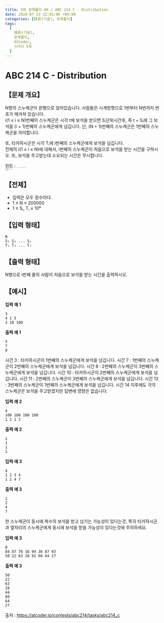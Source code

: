 ```yaml
---
title: 5회 문제풀이 06 / ABC 214 C - Distribution
date: 2024-07-23 12:01:06 +09:00
categories: [技術(기술), 문제풀이]
tags:
  [
    技術(기술),
    문제풀이,
    AtCoder,
    스터디 5회
  ]
---
```

<!-- ko -->
# ABC 214 C - Distribution
## 【문제 개요】
N명의 스누케군이 원형으로 앉아있습니다. 사람들은 시계방향으로 1번부터 N번까지 번호가 매겨져 있습니다.<br>
i(1 ≤ i ≤ N)번째의 스누케군은 시각 t에 보석을 받으면 Sᵢ단위시간후, 즉 t + Sᵢ에 그 보석을 (i + 1)번째의 스누케군에게 넘깁니다. 단, (N + 1)번째의 스누케군은 1번째의 스누케군을 의미합니다.<br>

또, 타카하시군은 시각 Tᵢ에 i번째의 스누케군에게 보석을 넘깁니다.<br>
전체의 i(1 ≤ i ≤ N)에 대해서, i번째의 스누케군이 처음으로 보석을 받는 시간을 구하시오. 또, 보석을 주고받는데 소요되는 시간은 무시합니다.


힌트 : <span style="font-size:0.1rem">
동적 프로그래밍 (Dynamic Programming)<br>
그리디 알고리즘 (Greedy Algorithm)<br>
큐 (Queue)<br>
순환 구조 처리<br>
</span>

## 【전제】
- 입력은 모두 정수이다.
- 1 ≤ N ≤ 200000
- 1 ≤ Sᵢ, Tᵢ ≤ 10⁹

## 【입력 형태】
```
N
S₁ S₂ ... Sₙ
T₁ T₂ ... Tₙ
```

## 【출력 형태】
N행으로 i번째 줄의 사람이 처음으로 보석을 받는 시간을 출력하시오.

## 【예시】

**입력 예 1**

```
3
4 1 5
3 10 100
```

**출력 예 1**

```
3
7
8
```
시간 3 : 타카하시군이 1번째의 스누케군에게 보석을 넘깁니다.
시간 7 : 1번째의 스누케군이 2번째의 스누케군에게 보석을 넘깁니다.
시간 8 : 2번째의 스누케군이 3번째의 스누케군에게 보석을 넘깁니다.
시간 10 : 타카하시군이 2번째의 스누케군에게 보석을 넘깁니다.
시간 11 : 2번째의 스누케군이 3번째의 스누케군에게 보석을 넘깁니다.
시간 13 : 3번째의 스누케군이 1번째의 스누케군에게 보석을 넘깁니다.
시간 14 이후에도 각각 스누케군은 보석을 주고받겠지만 답변에 영향은 없습니다.

**입력 예 2**

```
4
100 100 100 100
1 1 1 1
```

**출력 예 2**

```
1
1
1
1
```

**입력 예 3**

```
4
1 2 3 4
1 2 4 7
```

**출력 예 3**

```
1
2
4
7
```
한 스누케군이 동시에 복수의 보석을 받고 넘기는 가능성이 있다는것, 특히 타카하시군과 옆자리의 스누케군에게 동시에 보석을 받을 가능성이 있다는것에 주의하세요.

**입력 예 3**

```
8
84 87 78 16 94 36 87 93
50 22 63 28 91 60 64 27
```

**출력 예 3**

```
50
22
63
28
44
60
64
27
```

출처 : <a href="https://atcoder.jp/contests/abc214/tasks/abc214_c">https://atcoder.jp/contests/abc214/tasks/abc214_c</a> 
<!-- endko -->
<!-- ja -->
<!-- endja -->